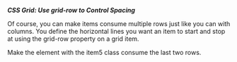 ***CSS Grid: Use grid-row to Control Spacing***

Of course, you can make items consume multiple rows just like you can with columns. You define the horizontal lines you want an item to start and stop at using the grid-row property on a grid item.


Make the element with the item5 class consume the last two rows.
